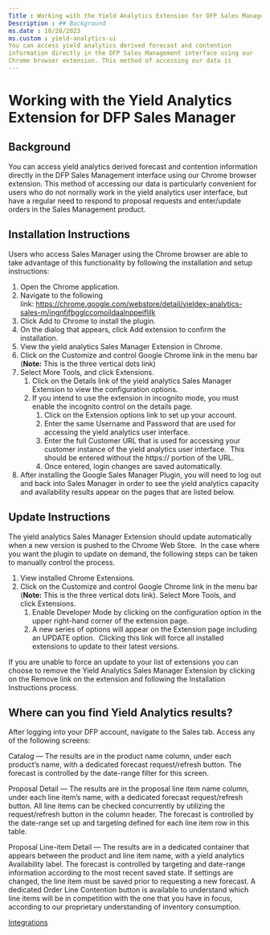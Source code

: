 ```yaml
---
Title : Working with the Yield Analytics Extension for DFP Sales Manager
Description : ## Background
ms.date : 10/28/2023
ms.custom : yield-analytics-ui
You can access yield analytics derived forecast and contention
information directly in the DFP Sales Management interface using our
Chrome browser extension. This method of accessing our data is
---
```



# Working with the Yield Analytics Extension for DFP Sales Manager





## Background

You can access yield analytics derived forecast and contention
information directly in the DFP Sales Management interface using our
Chrome browser extension. This method of accessing our data is
particularly convenient for users who do not normally work in the yield
analytics user interface, but have a regular need to respond to proposal
requests and enter/update orders in the Sales Management product.





## Installation Instructions

Users who access Sales Manager using the Chrome browser are able to take
advantage of this functionality by following the installation and setup
instructions:

1.  Open the Chrome application.
2.  Navigate to the following link: <a
    href="https://chrome.google.com/webstore/detail/yieldex-analytics-sales-m/ingnfjfbgglccomoildaalnppeifljlk"
    class="xref"
    target="_blank">https://chrome.google.com/webstore/detail/yieldex-analytics-sales-m/ingnfjfbgglccomoildaalnppeifljlk</a>
3.  Click Add to Chrome to install the
    plugin.
4.  On the dialog that appears, click Add
    extension to confirm the installation.
5.  View the yield analytics Sales Manager Extension in Chrome.
6.  Click on the Customize and control Google Chrome link in the menu
    bar (<b>Note:</b> This is the three vertical dots link)
7.  Select More Tools, and
    click Extensions.
    1.  Click on the Details link of the yield analytics Sales Manager
        Extension to view the configuration options.
    2.  If you intend to use the extension in incognito mode, you must
        enable the incognito control on the details page.
        1.  Click on the Extension options link to set up your account.
        2.  Enter the same Username and Password that are used for
            accessing the yield analytics user interface.
        3.  Enter the full Customer URL that is used for accessing your
            customer instance of the yield analytics user interface. 
            This should be entered without the https:// portion of the
            URL.
        4.  Once entered, login changes are saved automatically.
8.  After installing the Google Sales Manager Plugin, you will need to
    log out and back into Sales Manager in order to see the yield
    analytics capacity and availability results appear on the pages that
    are listed below.





## Update Instructions

The yield analytics Sales Manager Extension should update automatically
when a new version is pushed to the Chrome Web Store.  In the case where
you want the plugin to update on demand, the following steps can be
taken to manually control the process.

1.  View installed Chrome Extensions.
2.  Click on the Customize and control Google Chrome link in the menu
    bar (<b>Note:</b> This is the three vertical dots link).
    Select More Tools, and
    click Extensions.
    1.  Enable Developer Mode by clicking on the configuration option in
        the upper right-hand corner of the extension page.
    2.  A new series of options will appear on the Extension page
        including an UPDATE option.  Clicking this link will force all
        installed extensions to update to their latest versions.

If you are unable to force an update to your list of extensions you can
choose to remove the Yield Analytics Sales Manager Extension by clicking
on the Remove link on the extension and following the Installation
Instructions process.





## Where can you find Yield Analytics results?

After logging into your DFP account, navigate to
the Sales tab. Access any of the
following screens:

Catalog — The results are in the product name column, under each
product’s name, with a dedicated forecast request/refresh button. The
forecast is controlled by the date-range filter for this screen.

Proposal Detail — The results are in the proposal line item name column,
under each line item’s name, with a dedicated forecast request/refresh
button. All line items can be checked concurrently by utilizing the
request/refresh button in the column header. The forecast is controlled
by the date-range set up and targeting defined for each line item row in
this table.

Proposal Line-item Detail — The results are in a dedicated container
that appears between the product and line item name, with a yield
analytics Availability label. The forecast is controlled by targeting
and date-range information according to the most recent saved state. If
settings are changed, the line item must be saved prior to requesting a
new forecast. A dedicated Order Line Contention button is available to
understand which line items will be in competition with the one that you
have in focus, according to our proprietary understanding of inventory
consumption.





<a href="integrations.md" class="link">Integrations</a>






